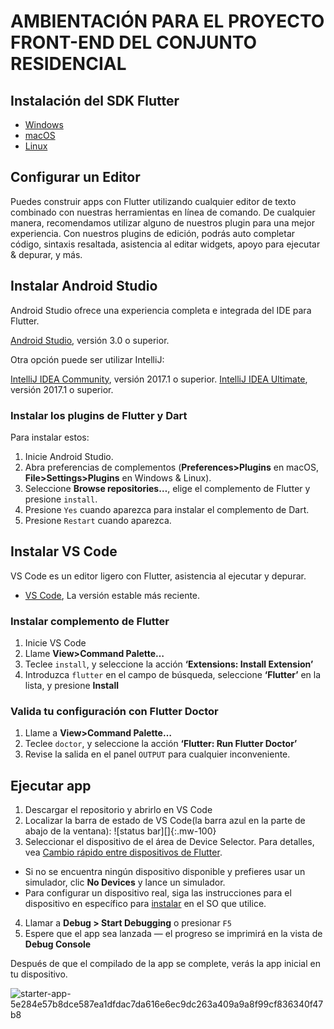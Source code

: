 # AMBIENTACIÓN PARA EL PROYECTO FRONT-END DEL CONJUNTO RESIDENCIAL

## Instalación del SDK Flutter
- [Windows](https://esflutter.dev/get-started/install/windows)
- [macOS](https://esflutter.dev/get-started/install/macos)
- [Linux](https://esflutter.dev/get-started/install/linux)

## Configurar un Editor
Puedes construir apps con Flutter utilizando cualquier editor de texto combinado con nuestras herramientas en línea de comando. De cualquier manera, recomendamos utilizar alguno de nuestros plugin para una mejor experiencia. Con nuestros plugins de edición, podrás auto completar código, sintaxis resaltada, asistencia al editar widgets, apoyo para ejecutar & depurar, y más.

## Instalar Android Studio

Android Studio ofrece una experiencia completa e integrada del IDE para Flutter.

[Android Studio](https://developer.android.com/studio/index.html), versión 3.0 o superior.

Otra opción puede ser utilizar IntelliJ:

[IntelliJ IDEA Community](https://www.jetbrains.com/idea/download/), versión 2017.1 o superior.
[IntelliJ IDEA Ultimate](https://www.jetbrains.com/idea/download/), versión 2017.1 o superior.

### Instalar los plugins de Flutter y Dart

Para instalar estos:

1. Inicie Android Studio.
2. Abra preferencias de complementos (**Preferences>Plugins** en macOS, **File>Settings>Plugins** en Windows & Linux).
3. Seleccione **Browse repositories…**, elige el complemento de Flutter y presione `install`.
4. Presione `Yes` cuando aparezca para instalar el complemento de Dart.
5. Presione `Restart` cuando aparezca.

## Instalar VS Code

VS Code es un editor ligero con Flutter, asistencia al ejecutar y depurar.

* [VS Code](https://code.visualstudio.com/), La versión estable más reciente.

### Instalar complemento de Flutter

1. Inicie VS Code
2. Llame **View>Command Palette…**
3. Teclee `install`, y seleccione la acción **‘Extensions: Install Extension’**
4. Introduzca `flutter` en el campo de búsqueda, seleccione **‘Flutter’** en la lista, y presione **Install**

### Valida tu configuración con Flutter Doctor

1. Llame a **View>Command Palette…**
2. Teclee `doctor`, y seleccione la acción **‘Flutter: Run Flutter Doctor’**
3. Revise la salida en el panel `OUTPUT` para cualquier inconveniente.

## Ejecutar app

1. Descargar el repositorio y abrirlo en VS Code
2. Localizar la barra de estado de VS Code(la barra azul en la parte de abajo de la ventana): ![status bar][]{:.mw-100}
3. Seleccionar el dispositivo de el área de Device Selector. Para detalles, vea [Cambio rápido entre dispositivos de Flutter](https://esflutter.dev/assets/tools/vs-code/device_status_bar-e3e86fb35b20e3c96f9f42243dddbd538bdfecb078a7136bdfad3b103a7912bc.png).
  * Si no se encuentra ningún dispositivo disponible y prefieres usar un simulador, clic **No Devices** y lance un simulador.
  * Para configurar un dispositivo real, siga las instrucciones para el dispositivo en específico para [instalar](https://esflutter.dev/docs/get-started/install) en el SO que utilice.
4. Llamar a **Debug > Start Debugging** o presionar `F5`
5. Espere que el app sea lanzada — el progreso se imprimirá en la vista de **Debug Console**

Después de que el compilado de la app se complete, verás la app inicial en tu dispositivo.

![starter-app-5e284e57b8dce587ea1dfdac7da616e6ec9dc263a409a9a8f99cf836340f47b8](https://user-images.githubusercontent.com/55358669/189492239-617d0b79-6d4c-49db-b3c4-d905fe9c55ca.png)
